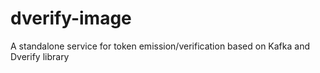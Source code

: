 # dverify-image
A standalone service for token emission/verification based on Kafka and Dverify library
